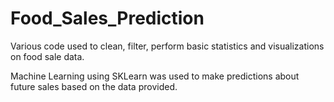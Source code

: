 # Food_Sales_Prediction

Various code used to clean, filter, perform basic statistics and visualizations on food sale data.

Machine Learning using SKLearn was used to make predictions about future sales based on the data provided.

